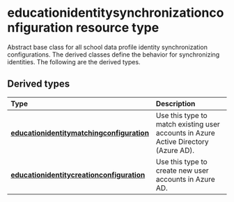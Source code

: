 # educationidentitysynchronizationconfiguration resource type

Abstract base class for all school data profile identity synchronization configurations. The derived classes define the behavior for synchronizing identities. The following are the derived types.

## Derived types
| Type | Description | 
|:-|:-|
| [**educationidentitymatchingconfiguration**](educationidentitymatchingconfiguration.md) | Use this type to match existing user accounts in Azure Active Directory (Azure AD). |
| [**educationidentitycreationconfiguration**](educationidentitycreationconfiguration.md) | Use this type to create new user accounts in Azure AD. |
